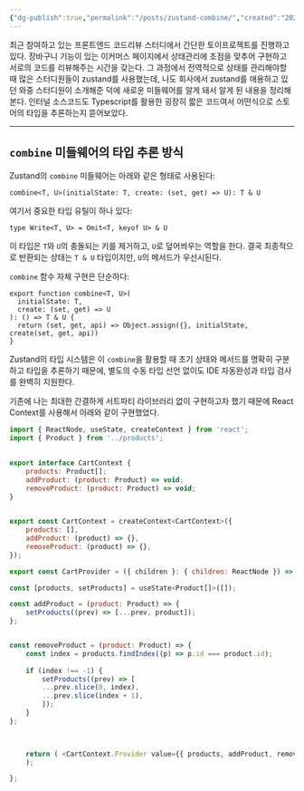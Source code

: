 ```yaml
---
{"dg-publish":true,"permalink":"/posts/zustand-combine/","created":"2025-04-13","updated":"2025-04-13T15:08:00"}
---
```


최근 참여하고 있는 프론트엔드 코드리뷰 스터디에서 간단한 토이프로젝트를 진행하고 있다. 장바구니 기능이 있는 이커머스 페이지에서 상태관리에 초점을 맞추어 구현하고 서로의 코드를 리뷰해주는 시간을 갖는다. 그 과정에서 전역적으로 상태를 관리해야할 때 많은 스터디원들이 zustand를 사용했는데, 나도 회사에서 zustand를 애용하고 있던 와중 스터디원이 소개해준 덕에 새로운 미들웨어를 알게 돼서 알게 된 내용을 정리해본다. 인터널 소스코드도 Typescript를 활용한 굉장히 짧은 코드여서 어떤식으로 스토어의 타입을 추론하는지 뜯어보았다.

---

## `combine` 미들웨어의 타입 추론 방식

Zustand의 `combine` 미들웨어는 아래와 같은 형태로 사용된다:

```
combine<T, U>(initialState: T, create: (set, get) => U): T & U
```

여기서 중요한 타입 유틸이 하나 있다:

```
type Write<T, U> = Omit<T, keyof U> & U
```

이 타입은 `T`와 `U`의 충돌되는 키를 제거하고, `U`로 덮어씌우는 역할을 한다. 결국 최종적으로 반환되는 상태는 `T & U` 타입이지만, `U`의 메서드가 우선시된다.

`combine` 함수 자체 구현은 단순하다:

```
export function combine<T, U>(
  initialState: T,
  create: (set, get) => U
): () => T & U {
  return (set, get, api) => Object.assign({}, initialState, create(set, get, api))
}
```

Zustand의 타입 시스템은 이 `combine`을 활용할 때 초기 상태와 메서드를 명확히 구분하고 타입을 추론하기 때문에, 별도의 수동 타입 선언 없이도 IDE 자동완성과 타입 검사를 완벽히 지원한다.


기존에 나는 최대한 간결하게 서트파티 라이브러리 없이 구현하고자 했기 때문에 React Context를 사용해서 아래와 같이 구현했었다.

```js
import { ReactNode, useState, createContext } from 'react';
import { Product } from '../products';

  
export interface CartContext {
	products: Product[];
	addProduct: (product: Product) => void;
	removeProduct: (product: Product) => void;
}

  
export const CartContext = createContext<CartContext>({
	products: [],
	addProduct: (product) => {},
	removeProduct: (product) => {},
});

export const CartProvider = ({ children }: { children: ReactNode }) => {

const [products, setProducts] = useState<Product[]>([]);

const addProduct = (product: Product) => {
	setProducts((prev) => [...prev, product]);
};


const removeProduct = (product: Product) => {
	const index = products.findIndex((p) => p.id === product.id);
	
	if (index !== -1) {
		setProducts((prev) => [
		...prev.slice(0, index),
		...prev.slice(index + 1),
		]);
	}
};

  

	return ( <CartContext.Provider value={{ products, addProduct, removeProduct }}>{children}</CartContext.Provider>
	);

};
```